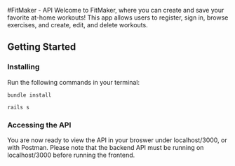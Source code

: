 #FitMaker - API
Welcome to FitMaker, where you can create and save your favorite at-home workouts! This app allows users to register, sign in, browse exercises, and create, edit, and delete workouts.

## Getting Started

### Installing
Run the following commands in your terminal:
```
bundle install
```
```
rails s
```
### Accessing the API
You are now ready to view the API in your broswer under localhost/3000, or with Postman. Please note that the backend API must be running on localhost/3000 before running the frontend.
